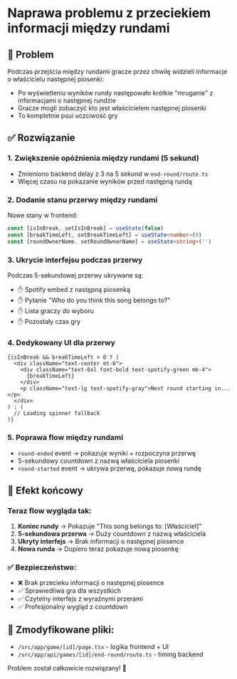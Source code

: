 # Naprawa problemu z przeciekiem informacji między rundami

## 🚨 Problem
Podczas przejścia między rundami gracze przez chwilę widzieli informacje o właścicielu następnej piosenki:
- Po wyświetleniu wyników rundy następowało krótkie "mruganie" z informacjami o następnej rundzie
- Gracze mogli zobaczyć kto jest właścicielem następnej piosenki
- To kompletnie psui uczciwość gry

## ✅ Rozwiązanie

### 1. **Zwiększenie opóźnienia między rundami (5 sekund)**
- Zmieniono backend delay z 3 na 5 sekund w `end-round/route.ts`
- Więcej czasu na pokazanie wyników przed następną rundą

### 2. **Dodanie stanu przerwy między rundami**
Nowe stany w frontend:
```typescript
const [isInBreak, setIsInBreak] = useState(false)
const [breakTimeLeft, setBreakTimeLeft] = useState<number>(0)
const [roundOwnerName, setRoundOwnerName] = useState<string>('')
```

### 3. **Ukrycie interfejsu podczas przerwy**
Podczas 5-sekundowej przerwy ukrywane są:
- ✋ Spotify embed z następną piosenką
- ✋ Pytanie "Who do you think this song belongs to?"
- ✋ Lista graczy do wyboru
- ✋ Pozostały czas gry

### 4. **Dedykowany UI dla przerwy**
```tsx
{isInBreak && breakTimeLeft > 0 ? (
  <div className="text-center mt-6">
    <div className="text-6xl font-bold text-spotify-green mb-4">
      {breakTimeLeft}
    </div>
    <p className="text-lg text-spotify-gray">Next round starting in...</p>
  </div>
) : (
  // Loading spinner fallback
)}
```

### 5. **Poprawa flow między rundami**
- `round-ended` event → pokazuje wyniki + rozpoczyna przerwę
- 5-sekundowy countdown z nazwą właściciela piosenki
- `round-started` event → ukrywa przerwę, pokazuje nową rundę

## 🎯 Efekt końcowy

### Teraz flow wygląda tak:
1. **Koniec rundy** → Pokazuje "This song belongs to: [Właściciel]"
2. **5-sekundowa przerwa** → Duży countdown z nazwą właściciela
3. **Ukryty interfejs** → Brak informacji o następnej piosence
4. **Nowa runda** → Dopiero teraz pokazuje nową piosenkę

### ✅ **Bezpieczeństwo:**
- ❌ Brak przecieku informacji o następnej piosence
- ✅ Sprawiedliwa gra dla wszystkich
- ✅ Czytelny interfejs z wyraźnymi przerami
- ✅ Profesjonalny wygląd z countdown

## 📁 Zmodyfikowane pliki:
- `/src/app/game/[id]/page.tsx` - logika frontend + UI
- `/src/app/api/games/[id]/end-round/route.ts` - timing backend

Problem został całkowicie rozwiązany! 🎉
